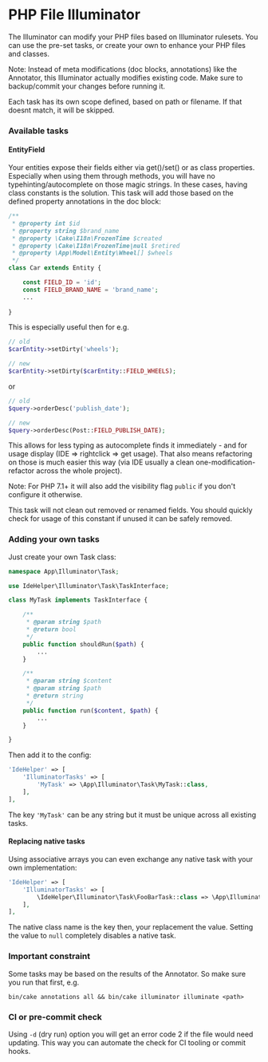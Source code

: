 # PHP File Illuminator

The Illuminator can modify your PHP files based on Illuminator rulesets.
You can use the pre-set tasks, or create your own to enhance your PHP files and classes.

Note: Instead of meta modifications (doc blocks, annotations) like the Annotator, this Illuminator actually modifies existing code.
Make sure to backup/commit your changes before running it.

Each task has its own scope defined, based on path or filename.
If that doesnt match, it will be skipped.

### Available tasks

#### EntityField
Your entities expose their fields either via get()/set() or as class properties.
Especially when using them through methods, you will have no typehinting/autocomplete on those magic strings.
In these cases, having class constants is the solution. 
This task will add those based on the defined property annotations in the doc block:
```php
/**
 * @property int $id
 * @property string $brand_name
 * @property \Cake\I18n\FrozenTime $created
 * @property \Cake\I18n\FrozenTime|null $retired
 * @property \App\Model\Entity\Wheel[] $wheels
 */
class Car extends Entity {

	const FIELD_ID = 'id';
	const FIELD_BRAND_NAME = 'brand_name';
	...
	
}
```
This is especially useful then for e.g.
```php
// old
$carEntity->setDirty('wheels');

// new
$carEntity->setDirty($carEntity::FIELD_WHEELS);
```
or
```php
// old
$query->orderDesc('publish_date');

// new
$query->orderDesc(Post::FIELD_PUBLISH_DATE);
```

This allows for less typing as autocomplete finds it immediately - and for usage display (IDE => rightclick => get usage).
That also means refactoring on those is much easier this way (via IDE usually a clean one-modification-refactor across the whole project).

Note: For PHP 7.1+ it will also add the visibility flag `public` if you don't configure it otherwise.

This task will not clean out removed or renamed fields. 
You should quickly check for usage of this constant if unused it can be safely removed.

### Adding your own tasks
Just create your own Task class:
```php
namespace App\Illuminator\Task;

use IdeHelper\Illuminator\Task\TaskInterface;

class MyTask implements TaskInterface {

	/**
	 * @param string $path
	 * @return bool
	 */
	public function shouldRun($path) {
		...
	}

	/**
	 * @param string $content
	 * @param string $path
	 * @return string
	 */
	public function run($content, $path) {
		...
	}

}
```

Then add it to the config:
```php
'IdeHelper' => [
	'IlluminatorTasks' => [
		'MyTask' => \App\Illuminator\Task\MyTask::class,
	],
],
```
The key `'MyTask'` can be any string but it must be unique across all existing tasks.

#### Replacing native tasks
Using associative arrays you can even exchange any native task with your own implementation:
```php
'IdeHelper' => [
	'IlluminatorTasks' => [
		\IdeHelper\Illuminator\Task\FooBarTask::class => \App\Illuminator\Task\MyEnhancedFooBarTask::class,
	],
],
```
The native class name is the key then, your replacement the value.
Setting the value to `null` completely disables a native task.


### Important constraint
Some tasks may be based on the results of the Annotator. So make sure you run that first, e.g.

```
bin/cake annotations all && bin/cake illuminator illuminate <path>
```

### CI or pre-commit check
Using `-d` (dry run) option you will get an error code 2 if the file would need updating.
This way you can automate the check for CI tooling or commit hooks.
